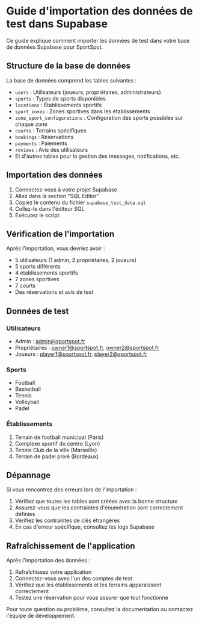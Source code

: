 # Guide d'importation des données de test dans Supabase

Ce guide explique comment importer les données de test dans votre base de données Supabase pour SportSpot.

## Structure de la base de données

La base de données comprend les tables suivantes :
- `users` : Utilisateurs (joueurs, propriétaires, administrateurs)
- `sports` : Types de sports disponibles
- `locations` : Établissements sportifs
- `sport_zones` : Zones sportives dans les établissements
- `zone_sport_configurations` : Configuration des sports possibles sur chaque zone
- `courts` : Terrains spécifiques
- `bookings` : Réservations
- `payments` : Paiements
- `reviews` : Avis des utilisateurs
- Et d'autres tables pour la gestion des messages, notifications, etc.

## Importation des données

1. Connectez-vous à votre projet Supabase
2. Allez dans la section "SQL Editor"
3. Copiez le contenu du fichier `supabase_test_data.sql`
4. Collez-le dans l'éditeur SQL
5. Exécutez le script

## Vérification de l'importation

Après l'importation, vous devriez avoir :
- 5 utilisateurs (1 admin, 2 propriétaires, 2 joueurs)
- 5 sports différents
- 4 établissements sportifs
- 7 zones sportives
- 7 courts
- Des réservations et avis de test

## Données de test

### Utilisateurs
- Admin : admin@sportspot.fr
- Propriétaires : owner1@sportspot.fr, owner2@sportspot.fr
- Joueurs : player1@sportspot.fr, player2@sportspot.fr

### Sports
- Football
- Basketball
- Tennis
- Volleyball
- Padel

### Établissements
1. Terrain de football municipal (Paris)
2. Complexe sportif du centre (Lyon)
3. Tennis Club de la ville (Marseille)
4. Terrain de padel privé (Bordeaux)

## Dépannage

Si vous rencontrez des erreurs lors de l'importation :

1. Vérifiez que toutes les tables sont créées avec la bonne structure
2. Assurez-vous que les contraintes d'énumération sont correctement définies
3. Vérifiez les contraintes de clés étrangères
4. En cas d'erreur spécifique, consultez les logs Supabase

## Rafraîchissement de l'application

Après l'importation des données :

1. Rafraîchissez votre application
2. Connectez-vous avec l'un des comptes de test
3. Vérifiez que les établissements et les terrains apparaissent correctement
4. Testez une réservation pour vous assurer que tout fonctionne

Pour toute question ou problème, consultez la documentation ou contactez l'équipe de développement. 